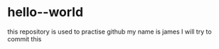 # hello--world
this repository is used to practise github
my name is james
I will try to commit this
